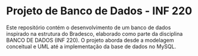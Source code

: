 # Projeto de Banco de Dados - INF 220
Este repositório contém o desenvolvimento de um banco de dados inspirado na estrutura do Bradesco, elaborado como parte da disciplina BANCO DE DADOS (INF 220). O projeto aborda desde a modelagem conceitual e UML até a implementação da base de dados no MySQL.
